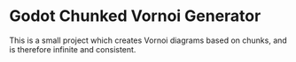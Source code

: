 # Godot Chunked Vornoi Generator

This is a small project which creates Vornoi diagrams based on chunks, and is therefore infinite and consistent.
